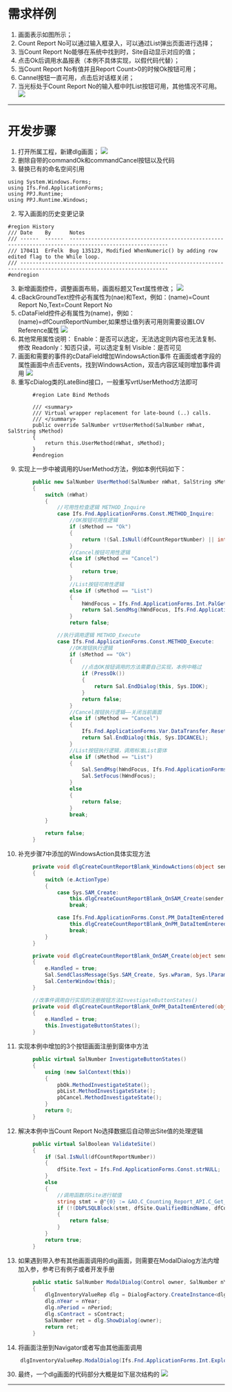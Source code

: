 # 需求样例
1. 画面表示如图所示；
2. Count Report No可以通过输入框录入，可以通过List弹出页面进行选择；
3. 当Count Report No能够在系统中找到时，Site自动显示对应的值；
4. 点击Ok后调用水晶报表（本例不具体实现，以假代码代替）；
5. 当Count Report No有值并且Report Count>0的时候Ok按钮可用；
6. Cannel按钮一直可用，点击后对话框关闭；
7. 当光标处于Count Report No的输入框中时List按钮可用，其他情况不可用。
![](assets/image/dlg_develop_1.png )
_____
# 开发步骤
1. 打开所属工程，新建dlg画面；
![](assets/image/dlg_develop_2.png )
2. 删除自带的commandOk和commandCancel按钮以及代码
2. 替换已有的命名空间引用
```
using System.Windows.Forms;
using Ifs.Fnd.ApplicationForms;
using PPJ.Runtime;
using PPJ.Runtime.Windows;
```
2. 写入画面的历史变更记录
```
#region History
/// Date    By      Notes
/// ------  ------  ------------------------------------------------------------------------------------------------------
/// 170411  ErFelk  Bug 135123, Modified WhenNumeric() by adding row edited flag to the While loop.
/// ----------------------------------------------------------------------------------------------------------------------
#endregion
```
3. 新增画面控件，调整画面布局，画面标题又Text属性修改；
![](assets/image/dlg_develop_3.png )
4. cBackGroundText控件必有属性为(nae)和Text，例如：(name)=Count Report No,Text=Count Report No
5. cDataField控件必有属性为(name)，例如：(name)=dfCountReportNumber,如果想让值列表可用则需要设置LOV Reference属性
![](assets/image/dlg_develop_4.png )
6. 其他常用属性说明：
   Enable：是否可以选定，无法选定则内容也无法复制、修改
   Readonly：知否只读，可以选定复制
   Visible：是否可见
7. 画面和需要的事件的cDataField增加WindowsAction事件
   在画面或者字段的属性画面中点击Events，找到WindowsAction，双击内容区域则增加事件调用
   ![](assets/image/dlg_develop_5.png )
8. 重写cDialog类的LateBind接口，一般重写vrtUserMethod方法即可
```
        #region Late Bind Methods

        /// <summary>
        /// Virtual wrapper replacement for late-bound (..) calls.
        /// </summary>
        public override SalNumber vrtUserMethod(SalNumber nWhat, SalString sMethod)
        {
            return this.UserMethod(nWhat, sMethod);
        }
        #endregion
```
9. 实现上一步中被调用的UserMethod方法，例如本例代码如下：
```C#
        public new SalNumber UserMethod(SalNumber nWhat, SalString sMethod)
        {
            switch (nWhat)
            {
                //可用性检查逻辑 METHOD_Inquire
                case Ifs.Fnd.ApplicationForms.Const.METHOD_Inquire:
                    //OK按钮可用性逻辑
                    if (sMethod == "Ok")
                    {
                        return !(Sal.IsNull(dfCountReportNumber) || int.Parse(dfReportCount.Text) > 0);
                    }
                    //Cancel按钮可用性逻辑
                    else if (sMethod == "Cancel")
                    {
                        return true;
                    }
                    //List按钮可用性逻辑
                    else if (sMethod == "List")
                    {
                        hWndFocus = Ifs.Fnd.ApplicationForms.Int.PalGetFocus();
                        return Sal.SendMsg(hWndFocus, Ifs.Fnd.ApplicationForms.Const.PM_DataItemLov, nWhat, 0);
                    }
                    return false;

                //执行调用逻辑 METHOD_Execute
                case Ifs.Fnd.ApplicationForms.Const.METHOD_Execute:
                    //OK按钮执行逻辑
                    if (sMethod == "Ok")
                    {
                        //点击OK按钮调用的方法需要自己实现，本例中略过
                        if (PressOk())
                        {
                            return Sal.EndDialog(this, Sys.IDOK);
                        }
                        return false;
                    }
                    //Cancel按钮执行逻辑——关闭当前画面
                    else if (sMethod == "Cancel")
                    {
                        Ifs.Fnd.ApplicationForms.Var.DataTransfer.Reset();
                        return Sal.EndDialog(this, Sys.IDCANCEL);
                    }
                    //List按钮执行逻辑，调用标准List窗体
                    else if (sMethod == "List")
                    {
                        Sal.SendMsg(hWndFocus, Ifs.Fnd.ApplicationForms.Const.PM_DataItemLov, nWhat, 0);
                        Sal.SetFocus(hWndFocus);
                    }
                    else
                    {
                        return false;
                    }
                    break;
            }

            return false;
        }
```
10. 补充步骤7中添加的WindowsAction具体实现方法
```C#
        private void dlgCreateCountReportBlank_WindowActions(object sender, WindowActionsEventArgs e)
        {
            switch (e.ActionType)
            {
                case Sys.SAM_Create:
                    this.dlgCreateCountReportBlank_OnSAM_Create(sender, e);
                    break;

                case Ifs.Fnd.ApplicationForms.Const.PM_DataItemEntered:
                    this.dlgCreateCountReportBlank_OnPM_DataItemEntered(sender, e);
                    break;
            }
        }
```
```C#
        private void dlgCreateCountReportBlank_OnSAM_Create(object sender, WindowActionsEventArgs e)
        {
            e.Handled = true;
            Sal.SendClassMessage(Sys.SAM_Create, Sys.wParam, Sys.lParam);
            Sal.CenterWindow(this);
        }
```
```C#
        //改事件调用自行实现的注册按钮方法InvestigateButtonStates()
        private void dlgCreateCountReportBlank_OnPM_DataItemEntered(object sender, WindowActionsEventArgs e)
        {
            e.Handled = true;
            this.InvestigateButtonStates();
        }
```
11. 实现本例中增加的3个按钮画面注册到窗体中方法
```C#
        public virtual SalNumber InvestigateButtonStates()
        {
            using (new SalContext(this))
            {
                pbOk.MethodInvestigateState();
                pbList.MethodInvestigateState();
                pbCancel.MethodInvestigateState();
            }
            return 0;
        }
```
12. 解决本例中当Count Report No选择数据后自动带出Site值的处理逻辑
```C#
        public virtual SalBoolean ValidateSite()
        {
            if (Sal.IsNull(dfCountReportNumber))
            {
                dfSite.Text = Ifs.Fnd.ApplicationForms.Const.strNULL;
            }
            else
            {
                //调用函数将Site进行赋值
                string stmt = @"{0} := &AO.C_Counting_Report_API.C_Get_Contract({1} IN)";
                if (!(DbPLSQLBlock(stmt, dfSite.QualifiedBindName, dfCountReportNumber.QualifiedBindName)))
                {
                    return false;
                }
            }
            return true;
        }
```
13. 如果遇到带入参有其他画面调用的dlg画面，则需要在ModalDialog方法内增加入参，参考已有例子或者开发手册
```C#
        public static SalNumber ModalDialog(Control owner, SalNumber nYear, SalNumber nPeriod, SalString sContract)
        {
            dlgInventoryValueRep dlg = DialogFactory.CreateInstance<dlgInventoryValueRep>();
            dlg.nYear = nYear;
            dlg.nPeriod = nPeriod;
            dlg.sContract = sContract;
            SalNumber ret = dlg.ShowDialog(owner);
            return ret;
        }
```
14. 将画面注册到Navigator或者写由其他画面调用
```C#
    dlgInventoryValueRep.ModalDialog(Ifs.Fnd.ApplicationForms.Int.Explorer.ExplorerForm, nStatYearNo, dfnStatPeriodNo.Number, dfsContract.Text);
```
30. 最终，一个dlg画面的代码部分大概是如下层次结构的
![](assets/image/dlg_develop_6.png )
_____